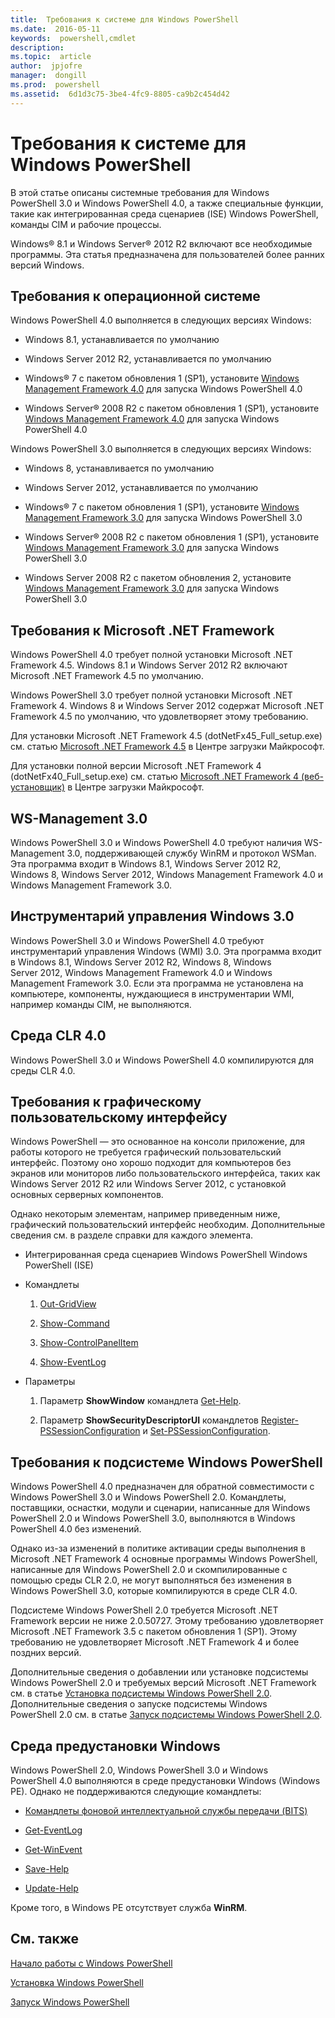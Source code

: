 ```yaml
---
title:  Требования к системе для Windows PowerShell
ms.date:  2016-05-11
keywords:  powershell,cmdlet
description:  
ms.topic:  article
author:  jpjofre
manager:  dongill
ms.prod:  powershell
ms.assetid:  6d1d3c75-3be4-4fc9-8805-ca9b2c454d42
---
```


# Требования к системе для Windows PowerShell
В этой статье описаны системные требования для Windows PowerShell 3.0 и Windows PowerShell 4.0, а также специальные функции, такие как интегрированная среда сценариев (ISE) Windows PowerShell, команды CIM и рабочие процессы.

Windows® 8.1 и Windows Server® 2012 R2 включают все необходимые программы. Эта статья предназначена для пользователей более ранних версий Windows.

## Требования к операционной системе
Windows PowerShell 4.0 выполняется в следующих версиях Windows:

-   Windows 8.1, устанавливается по умолчанию

-   Windows Server 2012 R2, устанавливается по умолчанию

-   Windows® 7 с пакетом обновления 1 (SP1), установите [Windows Management Framework 4.0](http://go.microsoft.com/fwlink/?LinkId=293881) для запуска Windows PowerShell 4.0

-   Windows Server® 2008 R2 с пакетом обновления 1 (SP1), установите [Windows Management Framework 4.0](http://go.microsoft.com/fwlink/?LinkId=293881) для запуска Windows PowerShell 4.0

Windows PowerShell 3.0 выполняется в следующих версиях Windows:

-   Windows 8, устанавливается по умолчанию

-   Windows Server 2012, устанавливается по умолчанию

-   Windows® 7 с пакетом обновления 1 (SP1), установите [Windows Management Framework 3.0](http://www.microsoft.com/download/details.aspx?id=34595) для запуска Windows PowerShell 3.0

-   Windows Server® 2008 R2 с пакетом обновления 1 (SP1), установите [Windows Management Framework 3.0](http://www.microsoft.com/download/details.aspx?id=34595) для запуска Windows PowerShell 3.0

-   Windows Server 2008 R2 с пакетом обновления 2, установите [Windows Management Framework 3.0](http://www.microsoft.com/download/details.aspx?id=34595) для запуска Windows PowerShell 3.0

## Требования к Microsoft .NET Framework
Windows PowerShell 4.0 требует полной установки Microsoft .NET Framework 4.5. Windows 8.1 и Windows Server 2012 R2 включают Microsoft .NET Framework 4.5 по умолчанию.

Windows PowerShell 3.0 требует полной установки Microsoft .NET Framework 4. Windows 8 и Windows Server 2012 содержат Microsoft .NET Framework 4.5 по умолчанию, что удовлетворяет этому требованию.

Для установки Microsoft .NET Framework 4.5 (dotNetFx45_Full_setup.exe) см. статью [Microsoft .NET Framework 4.5](http://go.microsoft.com/fwlink/?LinkID=242919) в Центре загрузки Майкрософт.

Для установки полной версии Microsoft .NET Framework 4 (dotNetFx40_Full_setup.exe) см. статью [Microsoft .NET Framework 4 (веб-установщик)](http://go.microsoft.com/fwlink/?LinkID=212931) в Центре загрузки Майкрософт.

## WS-Management 3.0
Windows PowerShell 3.0 и Windows PowerShell 4.0 требуют наличия WS-Management 3.0, поддерживающей службу WinRM и протокол WSMan. Эта программа входит в Windows 8.1, Windows Server 2012 R2, Windows 8, Windows Server 2012, Windows Management Framework 4.0 и Windows Management Framework 3.0.

## Инструментарий управления Windows 3.0
Windows PowerShell 3.0 и Windows PowerShell 4.0 требуют инструментарий управления Windows (WMI) 3.0. Эта программа входит в Windows 8.1, Windows Server 2012 R2, Windows 8, Windows Server 2012, Windows Management Framework 4.0 и Windows Management Framework 3.0. Если эта программа не установлена на компьютере, компоненты, нуждающиеся в инструментарии WMI, например команды CIM, не выполняются.

## Среда CLR 4.0
Windows PowerShell 3.0 и Windows PowerShell 4.0 компилируются для среды CLR 4.0.

## Требования к графическому пользовательскому интерфейсу
Windows PowerShell — это основанное на консоли приложение, для работы которого не требуется графический пользовательский интерфейс. Поэтому оно хорошо подходит для компьютеров без экранов или мониторов либо пользовательского интерфейса, таких как Windows Server 2012 R2 или Windows Server 2012, с установкой основных серверных компонентов.

Однако некоторым элементам, например приведенным ниже, графический пользовательский интерфейс необходим. Дополнительные сведения см. в разделе справки для каждого элемента.

-   Интегрированная среда сценариев Windows PowerShell Windows PowerShell (ISE)

-   Командлеты

    1.  [Out-GridView](https://technet.microsoft.com/en-us/library/70915a86-d753-464e-8349-cba02316154c)

    2.  [Show-Command](https://technet.microsoft.com/en-us/library/65bba50b-91a8-49d5-80a2-a30fc684ba41)

    3.  [Show-ControlPanelItem](https://technet.microsoft.com/en-us/library/0685d42c-37cc-498f-acf6-0ecfeb0cb162)

    4.  [Show-EventLog](https://technet.microsoft.com/en-us/library/a3b0f5ad-0438-42c7-915b-d1b4793a431c)

-   Параметры

    1.  Параметр **ShowWindow** командлета [Get-Help](https://technet.microsoft.com/en-us/library/1f46eeb4-49d7-4bec-bb29-395d9b42f54a).

    2.  Параметр **ShowSecurityDescriptorUI** командлетов [Register-PSSessionConfiguration](https://technet.microsoft.com/en-us/library/e9152ae2-bd6d-4056-9bc7-dc1893aa29ea) и [Set-PSSessionConfiguration](https://technet.microsoft.com/en-us/library/b21fbad3-1759-4260-b206-dcb8431cd6ea).

## Требования к подсистеме Windows PowerShell
Windows PowerShell 4.0 предназначен для обратной совместимости с Windows PowerShell 3.0 и Windows PowerShell 2.0. Командлеты, поставщики, оснастки, модули и сценарии, написанные для Windows PowerShell 2.0 и Windows PowerShell 3.0, выполняются в Windows PowerShell 4.0 без изменений.

Однако из-за изменений в политике активации среды выполнения в Microsoft .NET Framework 4 основные программы Windows PowerShell, написанные для Windows PowerShell 2.0 и скомпилированные с помощью среды CLR 2.0, не могут выполняться без изменения в Windows PowerShell 3.0, которые компилируются в среде CLR 4.0.

Подсистеме Windows PowerShell 2.0 требуется Microsoft .NET Framework версии не ниже 2.0.50727. Этому требованию удовлетворяет Microsoft .NET Framework 3.5 с пакетом обновления 1 (SP1). Этому требованию не удовлетворяет Microsoft .NET Framework 4 и более поздних версий.

Дополнительные сведения о добавлении или установке подсистемы Windows PowerShell 2.0 и требуемых версий Microsoft .NET Framework см. в статье [Установка подсистемы Windows PowerShell 2.0](Installing-the-Windows-PowerShell-2.0-Engine.md). Дополнительные сведения о запуске подсистемы Windows PowerShell 2.0 см. в статье [Запуск подсистемы Windows PowerShell 2.0](Starting-the-Windows-PowerShell-2.0-Engine.md).

## Среда предустановки Windows
Windows PowerShell 2.0, Windows PowerShell 3.0 и Windows PowerShell 4.0 выполняются в среде предустановки Windows (Windows PE). Однако не поддерживаются следующие командлеты:

-   [Командлеты фоновой интеллектуальной службы передачи (BITS)](http://go.microsoft.com/fwlink/?LinkId=257514)

-   [Get-EventLog](https://technet.microsoft.com/en-us/library/b4985b11-82bf-487d-928d-becd96fc0419)

-   [Get-WinEvent](https://technet.microsoft.com/en-us/library/5fe94870-ed6b-4ce2-9500-93846cc65c95)

-   [Save-Help](https://technet.microsoft.com/en-us/library/aed94f90-b73f-4e25-a25d-7c18d9f161fa)

-   [Update-Help](https://technet.microsoft.com/en-us/library/93e1d870-ace6-432b-8778-8920291d7545)

Кроме того, в Windows PE отсутствует служба **WinRM**.

## См. также
[Начало работы с Windows PowerShell](../getting-started/Getting-Started-with-Windows-PowerShell.md)

[Установка Windows PowerShell](Installing-Windows-PowerShell.md)

[Запуск Windows PowerShell](https://technet.microsoft.com/en-us/library/8ec8c2d7-8e7c-4722-a3d2-498fe5739a8e)



<!--HONumber=May16_HO2-->


